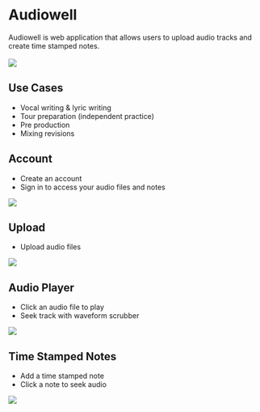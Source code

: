 <h1>Audiowell</h1>
Audiowell is web application that allows users to upload audio tracks and create time stamped notes. 
<br>
<br>
<img src="https://media.giphy.com/media/kcCwAI9G9X8vk28TfG/giphy.gif">

<h2>Use Cases</h2>

* Vocal writing & lyric writing
* Tour preparation (independent practice)
* Pre production
* Mixing revisions

<h2>Account</h2>

* Create an account
* Sign in to access your audio files and notes

<img src="https://media.giphy.com/media/Z8lMXmwdcPWHQEp3eN/giphy.gif">

<h2>Upload</h2>

* Upload audio files

<img src="https://media.giphy.com/media/UqBFDvzLwvELBrkuFH/giphy.gif">

<h2>Audio Player</h2>

* Click an audio file to play
* Seek track with waveform scrubber

<img src="https://media.giphy.com/media/RKBI1quZoiU71a99mX/giphy.gif">

<h2>Time Stamped Notes</h2>

* Add a time stamped note
* Click a note to seek audio

<img src="https://media.giphy.com/media/kcCwAI9G9X8vk28TfG/giphy.gif">
